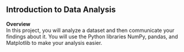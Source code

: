 ## Introduction to Data Analysis
**Overview** <br>
In this project, you will analyze a dataset and then communicate your findings about it. You will use the Python libraries NumPy, pandas, and Matplotlib to make your analysis easier.

